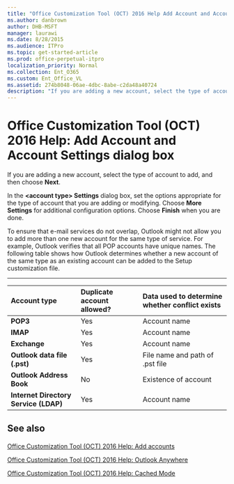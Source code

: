 ```yaml
---
title: "Office Customization Tool (OCT) 2016 Help Add Account and Account Settings dialog box"
ms.author: danbrown
author: DHB-MSFT
manager: laurawi
ms.date: 8/28/2015
ms.audience: ITPro
ms.topic: get-started-article
ms.prod: office-perpetual-itpro
localization_priority: Normal
ms.collection: Ent_O365
ms.custom: Ent_Office_VL
ms.assetid: 274b8048-06ae-4dbc-8abe-c2da48a40724
description: "If you are adding a new account, select the type of account to add, and then choose Next."
---
```


# Office Customization Tool (OCT) 2016 Help: Add Account and Account Settings dialog box

If you are adding a new account, select the type of account to add, and then choose **Next**.
  
In the **\<account type\> Settings** dialog box, set the options appropriate for the type of account that you are adding or modifying. Choose **More Settings** for additional configuration options. Choose **Finish** when you are done. 
  
To ensure that e-mail services do not overlap, Outlook might not allow you to add more than one new account for the same type of service. For example, Outlook verifies that all POP accounts have unique names. The following table shows how Outlook determines whether a new account of the same type as an existing account can be added to the Setup customization file.
  
****

|**Account type**|**Duplicate account allowed?**|**Data used to determine whether conflict exists**|
|:-----|:-----|:-----|
|**POP3** <br/> |Yes  <br/> |Account name  <br/> |
|**IMAP** <br/> |Yes  <br/> |Account name  <br/> |
|**Exchange** <br/> |Yes  <br/> |Account name  <br/> |
|**Outlook data file (.pst)** <br/> |Yes  <br/> |File name and path of .pst file  <br/> |
|**Outlook Address Book** <br/> |No  <br/> |Existence of account  <br/> |
|**Internet Directory Service (LDAP)** <br/> |Yes  <br/> |Account name  <br/> |
   
## See also

#### 

[Office Customization Tool (OCT) 2016 Help: Add accounts](oct-2016-help-add-accounts.md)
  
[Office Customization Tool (OCT) 2016 Help: Outlook Anywhere](oct-2016-help-outlook-anywhere.md)
  
[Office Customization Tool (OCT) 2016 Help: Cached Mode](oct-2016-help-cached-mode.md)

